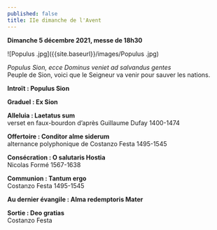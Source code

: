 ```yaml
---
published: false
title: IIe dimanche de l'Avent
---
```

**Dimanche 5 décembre 2021, messe de 18h30**

![Populus .jpg]({{site.baseurl}}/images/Populus .jpg)

*Populus Sion, ecce Dominus veniet ad salvandus gentes*  
Peuple de Sion, voici que le Seigneur va venir pour sauver les nations.

**Introït : Populus Sion**

**Graduel : Ex Sion**

**Alleluia : Laetatus sum**  
verset en faux-bourdon d’après Guillaume Dufay 1400-1474

**Offertoire : Conditor alme siderum**  
alternance polyphonique de Costanzo Festa 1495-1545

**Consécration : O salutaris Hostia**  
Nicolas Formé 1567-1638

**Communion : Tantum ergo**  
Costanzo Festa 1495-1545

**Au dernier évangile : Alma redemptoris Mater**

**Sortie : Deo gratias**  
Costanzo Festa
